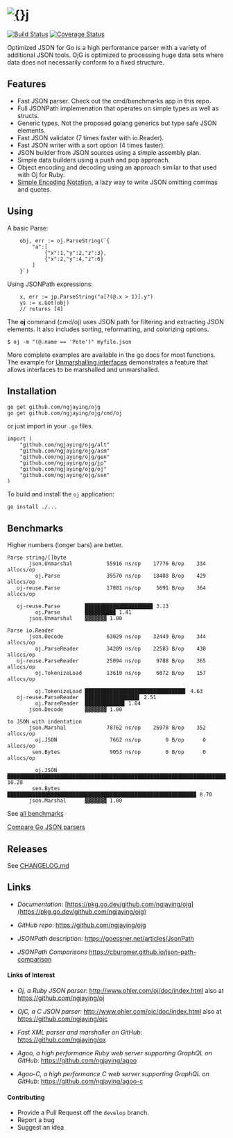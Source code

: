 # [![{}j](assets/ojg_comet.svg)](https://github.com/ngjaying/ojg)

[![Build Status](https://github.com/ngjaying/ojg/actions/workflows/CI.yml/badge.svg)](https://github.com/ngjaying/ojg/actions)
[![Coverage Status](https://coveralls.io/repos/github/ngjaying/ojg/badge.svg?branch=master)](https://coveralls.io/github/ngjaying/ojg?branch=master)

Optimized JSON for Go is a high performance parser with a variety of
additional JSON tools. OjG is optimized to processing huge data sets
where data does not necessarily conform to a fixed structure.

## Features

 - Fast JSON parser. Check out the cmd/benchmarks app in this repo.
 - Full JSONPath implemenation that operates on simple types as well as structs.
 - Generic types. Not the proposed golang generics but type safe JSON elements.
 - Fast JSON validator (7 times faster with io.Reader).
 - Fast JSON writer with a sort option (4 times faster).
 - JSON builder from JSON sources using a simple assembly plan.
 - Simple data builders using a push and pop approach.
 - Object encoding and decoding using an approach similar to that used with Oj for Ruby.
 - [Simple Encoding Notation](sen.md), a lazy way to write JSON omitting commas and quotes.

## Using

A basic Parse:

```golang
    obj, err := oj.ParseString(`{
        "a":[
            {"x":1,"y":2,"z":3},
            {"x":2,"y":4,"z":6}
        ]
    }`)
```

Using JSONPath expressions:

```golang
    x, err := jp.ParseString("a[?(@.x > 1)].y")
    ys := x.Get(obj)
    // returns [4]
```

The **oj** command (cmd/oj) uses JSON path for filtering and
extracting JSON elements. It also includes sorting, reformatting, and
colorizing options.

```
$ oj -m "(@.name == 'Pete')" myfile.json

```

More complete examples are available in the go docs for most
functions. The example for [Unmarshalling
interfaces](oj/example_interface_test.go) demonstrates a feature that
allows interfaces to be marshalled and unmarshalled.

## Installation
```
go get github.com/ngjaying/ojg
go get github.com/ngjaying/ojg/cmd/oj

```

or just import in your `.go` files.

```
import (
    "github.com/ngjaying/ojg/alt"
    "github.com/ngjaying/ojg/asm"
    "github.com/ngjaying/ojg/gen"
    "github.com/ngjaying/ojg/jp"
    "github.com/ngjaying/ojg/oj"
    "github.com/ngjaying/ojg/sen"
)
```

To build and install the `oj` application:

```
go install ./...
```

## Benchmarks

Higher numbers (longer bars) are better.

```
Parse string/[]byte
       json.Unmarshal           55916 ns/op    17776 B/op    334 allocs/op
         oj.Parse               39570 ns/op    18488 B/op    429 allocs/op
   oj-reuse.Parse               17881 ns/op     5691 B/op    364 allocs/op

   oj-reuse.Parse        █████████████████████▉ 3.13
         oj.Parse        █████████▉ 1.41
       json.Unmarshal    ▓▓▓▓▓▓▓ 1.00

Parse io.Reader
       json.Decode              63029 ns/op    32449 B/op    344 allocs/op
         oj.ParseReader         34289 ns/op    22583 B/op    430 allocs/op
   oj-reuse.ParseReader         25094 ns/op     9788 B/op    365 allocs/op
         oj.TokenizeLoad        13610 ns/op     6072 B/op    157 allocs/op

         oj.TokenizeLoad ████████████████████████████████▍ 4.63
   oj-reuse.ParseReader  █████████████████▌ 2.51
         oj.ParseReader  ████████████▊ 1.84
       json.Decode       ▓▓▓▓▓▓▓ 1.00

to JSON with indentation
       json.Marshal             78762 ns/op    26978 B/op    352 allocs/op
         oj.JSON                 7662 ns/op        0 B/op      0 allocs/op
        sen.Bytes                9053 ns/op        0 B/op      0 allocs/op

         oj.JSON         ███████████████████████████████████████████████████████████████████████▉ 10.28
        sen.Bytes        ████████████████████████████████████████████████████████████▉ 8.70
       json.Marshal      ▓▓▓▓▓▓▓ 1.00
```

See [all benchmarks](benchmarks.md)

[Compare Go JSON parsers](https://github.com/ngjaying/compare-go-json)

## Releases

See [CHANGELOG.md](CHANGELOG.md)

## Links

- *Documentation*: [https://pkg.go.dev/github.com/ngjaying/ojg](https://pkg.go.dev/github.com/ngjaying/ojg)

- *GitHub* *repo*: https://github.com/ngjaying/ojg

- *JSONPath* description: https://goessner.net/articles/JsonPath

- *JSONPath Comparisons* https://cburgmer.github.io/json-path-comparison


#### Links of Interest

 - *Oj, a Ruby JSON parser*: http://www.ohler.com/oj/doc/index.html also at https://github.com/ngjaying/oj

 - *OjC, a C JSON parser*: http://www.ohler.com/ojc/doc/index.html also at https://github.com/ngjaying/ojc

 - *Fast XML parser and marshaller on GitHub*: https://github.com/ngjaying/ox

 - *Agoo, a high performance Ruby web server supporting GraphQL on GitHub*: https://github.com/ngjaying/agoo

 - *Agoo-C, a high performance C web server supporting GraphQL on GitHub*: https://github.com/ngjaying/agoo-c

#### Contributing

+ Provide a Pull Request off the `develop` branch.
+ Report a bug
+ Suggest an idea
